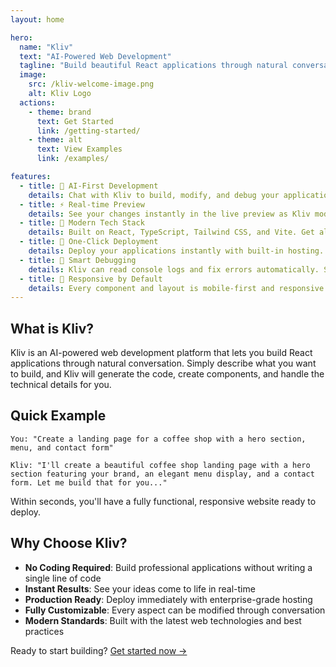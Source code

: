 ```yaml
---
layout: home

hero:
  name: "Kliv"
  text: "AI-Powered Web Development"
  tagline: "Build beautiful React applications through natural conversation"
  image:
    src: /kliv-welcome-image.png
    alt: Kliv Logo
  actions:
    - theme: brand
      text: Get Started
      link: /getting-started/
    - theme: alt
      text: View Examples
      link: /examples/

features:
  - title: 🤖 AI-First Development
    details: Chat with Kliv to build, modify, and debug your applications using natural language. No need to write code manually.
  - title: ⚡ Real-time Preview
    details: See your changes instantly in the live preview as Kliv modifies your code. What you see is what you get.
  - title: 🎨 Modern Tech Stack
    details: Built on React, TypeScript, Tailwind CSS, and Vite. Get all the benefits of modern web development.
  - title: 🚀 One-Click Deployment
    details: Deploy your applications instantly with built-in hosting. Custom domains and SSL included.
  - title: 🔧 Smart Debugging
    details: Kliv can read console logs and fix errors automatically. Spend less time debugging, more time building.
  - title: 📱 Responsive by Default
    details: Every component and layout is mobile-first and responsive. Your apps work perfectly on all devices.
---
```


## What is Kliv?

Kliv is an AI-powered web development platform that lets you build React applications through natural conversation. Simply describe what you want to build, and Kliv will generate the code, create components, and handle the technical details for you.

## Quick Example

```
You: "Create a landing page for a coffee shop with a hero section, menu, and contact form"

Kliv: "I'll create a beautiful coffee shop landing page with a hero section featuring your brand, an elegant menu display, and a contact form. Let me build that for you..."
```

Within seconds, you'll have a fully functional, responsive website ready to deploy.

## Why Choose Kliv?

- **No Coding Required**: Build professional applications without writing a single line of code
- **Instant Results**: See your ideas come to life in real-time
- **Production Ready**: Deploy immediately with enterprise-grade hosting
- **Fully Customizable**: Every aspect can be modified through conversation
- **Modern Standards**: Built with the latest web technologies and best practices

Ready to start building? [Get started now →](/getting-started/)
